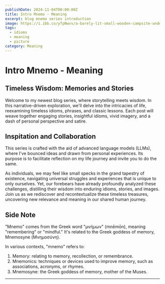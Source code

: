 ```yaml
---
publishDate: 2024-11-04T00:00:00Z
title: Intro Mnemo - Meaning
excerpt: blog mnemo series introduction
image: https://i.ibb.co/yfpNwvs/a-barely-lit-small-wooden-campsite-under.jpg
tags:
  - idioms
  - meaning
  - picture
category: Meaning
---
```


# Intro Mnemo - Meaning

## Timeless Wisdom: Memories and Stories

Welcome to my newest blog series, where storytelling meets wisdom. In this narrative-driven exploration, we'll delve into the intricacies of life, reexamining timeless idioms, phrases, and classic lessons. Each post will weave together engaging stories, insightful idioms, vivid imagery, and a dash of personal perspective and satire.

## Inspitation and Collaboration

This series is crafted with the aid of advanced language models (LLMs), where I've bounced ideas and drawn from personal experiences. Its purpose is to facilitate reflection on my life journey and invite you to do the same.

As individuals, we may feel like small specks in the grand tapestry of existence, navigating universal struggles and experiences that is unique to only ourselves. Yet, our forebears have already profoundly analyzed these challenges, distilling their wisdom into enduring idioms, stories, and images. Join us as we rediscover and recontextualize these timeless treasures, uncovering new relevance and meaning in our shared human journey.


## Side Note

"Mnemo" comes from the Greek word "μνήμων" (mnēmōn), meaning "remembering" or "mindful." It's related to the Greek goddess of memory, Mnemosyne (Μνημοσύνη).

In various contexts, "mnemo" refers to:

1. Memory: relating to memory, recollection, or remembrance.
2. Mnemonics: techniques or devices used to improve memory, such as associations, acronyms, or rhymes.
3. Mnemosyne: the Greek goddess of memory, mother of the Muses.

---